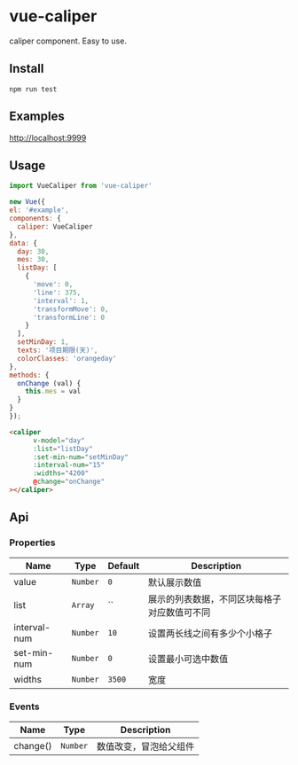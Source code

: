 # vue-caliper
caliper component. Easy to use.

## Install
```
npm run test
```
## Examples
[http://localhost:9999](https://haomingi.github.io/vue-caliper/dists/index.html)

## Usage

```js
import VueCaliper from 'vue-caliper'

new Vue({
el: '#example',
components: {
  caliper: VueCaliper
},
data: {
  day: 30,
  mes: 30,
  listDay: [
    {
      'move': 0,
      'line': 375,
      'interval': 1,
      'transformMove': 0,
      'transformLine': 0
    }
  ],
  setMinDay: 1,
  texts: '项目期限(天)',
  colorClasses: 'orangeday'
},
methods: {
  onChange (val) {
    this.mes = val
  }
}
});
```
```html
<caliper
      v-model="day"
      :list="listDay"
      :set-min-num="setMinDay"
      :interval-num="15"
      :widths="4200"
      @change="onChange"
></caliper>
```

## Api
### Properties
| Name                 | Type      | Default      | Description                                                        |
|----------------------|-----------|--------------|--------------------------------------------------------------------|
| value                | `Number`  | `0`          | 默认展示数值    |
| list                 | `Array`   | ``           | 展示的列表数据，不同区块每格子对应数值可不同    |
| interval-num         | `Number`  | `10`         | 设置两长线之间有多少个小格子    |
| set-min-num          | `Number`  | `0`          | 设置最小可选中数值    |
| widths               | `Number`  | `3500`       | 宽度    |

### Events
| Name            | Type             | Description                 |
|-----------------|------------------|-----------------------------|
| change()        | `Number`         | 数值改变，冒泡给父组件      |